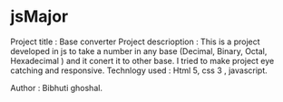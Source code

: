 # jsMajor

Project title : Base converter
Project descrioption : This is a project developed in js to take a number in any base (Decimal, Binary, Octal, Hexadecimal ) and it conert it to other base.
                       I tried to make project eye catching and responsive.
Technlogy used : Html 5, css 3 , javascript.

Author : Bibhuti ghoshal.
